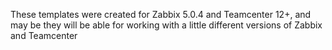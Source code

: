 These templates were created for Zabbix 5.0.4 and Teamcenter 12+, and may be they will be able for working with a little different versions of Zabbix and Teamcenter
